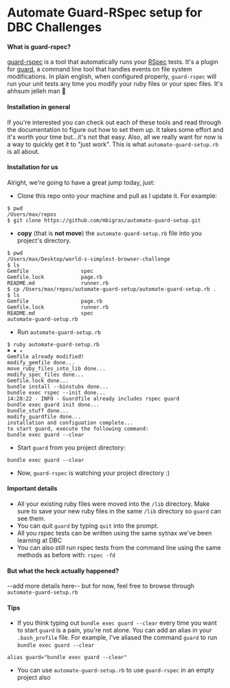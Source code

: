 # Automate Guard-RSpec setup for DBC Challenges
#### What is guard-rspec?
[guard-rspec](https://github.com/guard/guard-rspec) is a tool that automatically runs your [RSpec](https://github.com/rspec/rspec) tests. It's a plugin for [guard](https://github.com/guard/guard-rspec), a command line tool that handles events on file system modifications. In plain english, when configured properly, `guard-rspec` will run your unit tests any time you modify your ruby files or your spec files. It's ahhsum jelleh man :turtle:

#### Installation in general
If you're interested you can check out each of these tools and read through the documentation to figure out how to set them up. It takes some effort and it's worth your time but...it's not that easy. Also, all we really want for now is a way to quickly get it to "just work". This is what `automate-guard-setup.rb` is all about.

#### Installation for us
Alright, we're going to have a great jump today, just:

* Clone this repo onto your machine and pull as I update it. For example:

```
$ pwd
/Users/max/repos
$ git clone https://github.com/mbigras/automate-guard-setup.git
```
* **copy** (that is **not move**) the `automate-guard-setup.rb` file into you project's directory.

```
$ pwd                           
/Users/max/Desktop/world-s-simplest-browser-challenge
$ ls
Gemfile                 spec
Gemfile.lock            page.rb
README.md               runner.rb
$ cp /Users/max/repos/automate-guard-setup/automate-guard-setup.rb .
$ ls
Gemfile                 page.rb
Gemfile.lock            runner.rb
README.md               spec
automate-guard-setup.rb
```

* Run `automate-guard-setup.rb`

```
$ ruby automate-guard-setup.rb                                                                                               ✖ ✹ ✭
Gemfile already modified!
modify_gemfile done...
move_ruby_files_into_lib done...
modify_spec_files done...
Gemfile.lock done...
bundle install --binstubs done...
bundle exec rspec --init done...
14:28:22 - INFO - Guardfile already includes rspec guard
bundle exec guard init done...
bundle_stuff done...
modify_guardfile done...
installation and configuation complete...
to start guard, execute the following command:
bundle exec guard --clear
```

* Start `guard` from you project directory:

```
bundle exec guard --clear
```

* Now, `guard-rspec` is watching your project directory :)

#### Important details
* All your existing ruby files were moved into the `/lib` directory. Make sure to save your new ruby files in the same `/lib` directory so `guard` can see them.
* You can quit `guard` by typing `quit` into the prompt.
* All you rspec tests can be written using the same sytnax we've been learning at DBC
* You can also still run rspec tests from the command line using the same methods as before with: `rspec -fd`


#### But what the heck actually happened?
--add more details here-- but for now, feel free to browse through `automate-guard-setup.rb`

#### Tips
* If you think typing out `bundle exec guard --clear` every time you want to start `guard` is a pain, you're not alone. You can add an alias in your `.bash_profile` file. For example, I've aliased the command `guard` to run `bundle exec guard --clear`

```
alias guard="bundle exec guard --clear"
```

* You can use `automate-guard-setup.rb` to use `guard-rspec` in an empty project also




